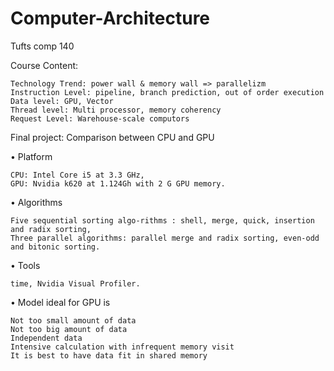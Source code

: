 # Computer-Architecture
Tufts comp 140

Course Content:

    Technology Trend: power wall & memory wall => parallelizm
    Instruction Level: pipeline, branch prediction, out of order execution
    Data level: GPU, Vector
    Thread level: Multi processor, memory coherency
    Request Level: Warehouse-scale computors

Final project: Comparison between CPU and GPU

• Platform  

    CPU: Intel Core i5 at 3.3 GHz, 
    GPU: Nvidia k620 at 1.124Gh with 2 G GPU memory.

• Algorithms  

    Five sequential sorting algo-rithms : shell, merge, quick, insertion and radix sorting,  
    Three parallel algorithms: parallel merge and radix sorting, even-odd and bitonic sorting.
 
• Tools  

    time, Nvidia Visual Profiler. 
    
• Model ideal for GPU is

    Not too small amount of data
    Not too big amount of data 
    Independent data
    Intensive calculation with infrequent memory visit
    It is best to have data fit in shared memory

